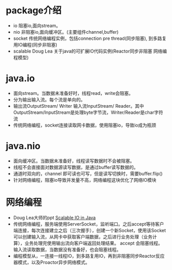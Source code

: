 # package介绍
   * io 阻塞io,面向stream。
   * nio 非阻塞io,面向缓冲区。(主要组件channel,buffer)
   * socket 传统网络编程实例，包括connection pre thread(同步阻塞), 到多路复用IO编程(同步非阻塞)
   * scalable  Doug Lea 关于java的可扩展IO代码实例(Reactor同步非阻塞 网络编程模型)
# java.io
   * 面向stream。当数据未准备好时，线程read，write会阻塞。
   * 分为输出输入流。每个流是单向的。
   * 输出流OutputStream/ Writer  输入流InputStream/ Reader。其中OutputStream/InputStream是处理byte字节流，Writer/Reader是char字符流
   * 传统网络编程，socket连接读取网卡数据，使用阻塞io，导致io成为瓶颈
# java.nio
   * 面向缓冲区。当数据未准备好，线程读写数据时不会被阻塞。
   * 线程不会直接面对数据源读写数据，是通过buffer读写数据的。
   * 通道时双向的，channel 即可读也可写，但是读写切换时，需要buffer.flip()
   * 针对网络编程，阻塞io导致并发量不高，网络编程这块优化了网络IO模块
# 网络编程
   * Doug Lea大师的ppt [Scalable IO in Java](https://gee.cs.oswego.edu/dl/cpjslides/nio.pdf)
   * 传统网络编程，服务端使用ServerSocket，监听端口。之后accept等待客户端连接，每次连接建立之后（三次握手），创建一个新Socket，使用该Socket 
     可以创建输入流，从网卡中获取客户端数据，之后进行业务处理（业务计算），业务处理完使用输出流向客户端返回处理结果。 accept 会阻塞线程。 
     输入流读取数据，当数据没有准备好，也会阻塞线程。
   * 编程模型从，一连接一线程IO，到多路复用IO，再到非阻塞同步Reactor反应器模式，以及Proactor异步网络模式。